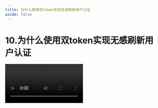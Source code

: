 ```yaml
---
title: 为什么使用双token实现无感刷新用户认证
aside: false
---
```


# 10.为什么使用双token实现无感刷新用户认证

<video autoplay src="http://qn.chinavanes.com/interview/project-interview/10.为什么使用双token实现无感刷新用户认证.mp4" controls controlsList="nodownload" width="50%"/>


